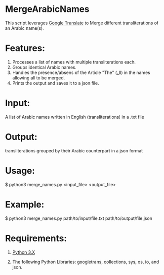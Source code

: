 # MergeArabicNames
This script leverages <a href="https://translate.google.com/">Google Translate</a> to Merge different transliterations of an Arabic name(s).

# Features:
1. Processes a list of names with multiple transliterations each.
2. Groups identical Arabic names.
3. Handles the presence/absens of the Article "The" (ال) in the names allowing all to be merged.
4. Prints the output and saves it to a json file.

# Input: 
A list of Arabic names written in English (transliterations) in a .txt file

# Output:
transliterations grouped by their Arabic counterpart in a json format

# Usage:
$ python3 merge_names.py <input_file> <output_file>

# Example:
$ python3 merge_names.py path/to/input/file.txt path/to/output/file.json

# Requirements:

1. <a href="https://www.python.org/downloads/">Python 3.X</a>

2. The following Python Libraries: googletrans, collections, sys, os, io, and json.
